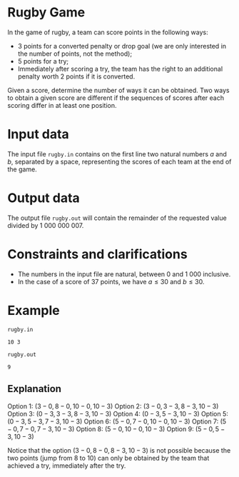 # Rugby Game

In the game of rugby, a team can score points in the following ways:
- 3 points for a converted penalty or drop goal (we are only interested in the number of points, not the method);
- 5 points for a try;
- Immediately after scoring a try, the team has the right to an additional penalty worth 2 points if it is converted.

Given a score, determine the number of ways it can be obtained.
Two ways to obtain a given score are different if the sequences of scores after each scoring differ in at least one position.

# Input data

The input file `rugby.in` contains on the first line two natural numbers $a$ and $b$, separated by a space, representing the scores of each team at the end of the game.

# Output data

The output file `rugby.out` will contain the remainder of the requested value divided by $1 \ 000 \ 000 \ 007$.

# Constraints and clarifications

* The numbers in the input file are natural, between $0$ and $1 \ 000$ inclusive.
* In the case of a score of $37$ points, we have $a \leq 30$ and $b \leq 30$.

# Example

`rugby.in`
```
10 3
```

`rugby.out`
```
9
```

## Explanation

Option 1: $(3 - 0, 8 - 0, 10 - 0, 10 - 3)$
Option 2: $(3 - 0, 3 - 3, 8 - 3, 10 - 3)$
Option 3: $(0 - 3, 3 - 3, 8 - 3, 10 - 3)$
Option 4: $(0 - 3, 5 - 3, 10 - 3)$
Option 5: $(0 - 3, 5 - 3, 7 - 3, 10 - 3)$
Option 6: $(5 - 0, 7 - 0, 10 - 0, 10 - 3)$
Option 7: $(5 - 0, 7 - 0, 7 - 3, 10 - 3)$
Option 8: $(5 - 0, 10 - 0, 10 - 3)$
Option 9: $(5 - 0, 5 - 3, 10 - 3)$

Notice that the option $(3 - 0, 8 - 0, 8 - 3, 10 - 3)$ is not possible because the two points (jump from $8$ to $10$) can only be obtained by the team that achieved a try, immediately after the try.